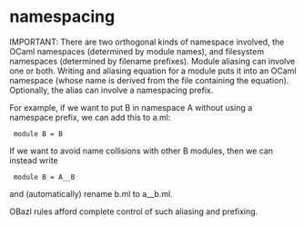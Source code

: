 # namespacing

IMPORTANT: There are two orthogonal kinds of namespace involved, the
OCaml namespaces (determined by module names), and filesystem
namespaces (determined by filename prefixes). Module aliasing can
involve one or both. Writing and aliasing equation for a module puts
it into an OCaml namespace (whose name is derived from the file
containing the equation). Optionally, the alias can involve a
namespacing prefix.

For example, if we want to put B in namespace A without using a
namespace prefix, we can add this to a.ml:

` module B = B`

If we want to avoid name collisions with other B modules, then we can
instead write

` module B = A__B`

and (automatically) rename b.ml to a__b.ml.

OBazl rules afford complete control of such aliasing and prefixing.
